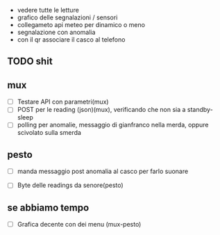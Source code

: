 - vedere tutte le letture
- grafico delle segnalazioni / sensori
- collegameto api meteo per dinamico o meno
- segnalazione con anomalia
- con il qr associare il casco al telefono

## TODO shit

## mux
- [ ] Testare API con parametri(mux)
- [ ] POST per le reading (json)(mux), verificando che non sia a standby-sleep
- [ ] polling per anomalie, messaggio di gianfranco nella merda, oppure scivolato sulla smerda

## pesto
- [ ] manda messaggio post anomalia al casco per farlo suonare
- [ ] Byte delle readings da senore(pesto)


## se abbiamo tempo
- [ ] Grafica decente con dei menu (mux-pesto)

